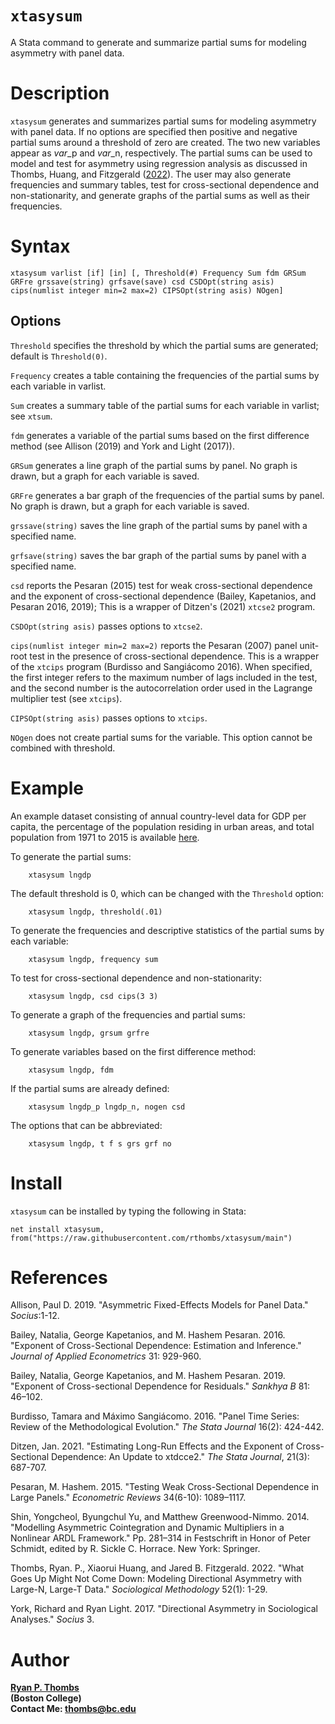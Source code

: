 # `xtasysum`
A Stata command to generate and summarize partial sums for modeling asymmetry with panel data.

# Description 
`xtasysum` generates and summarizes partial sums for modeling asymmetry with panel data. If no options are specified then positive and negative partial sums around a threshold of zero are created. The two new variables appear as *var*_p and *var*_n, respectively. The partial sums can be used to model and test for asymmetry using regression analysis as discussed in Thombs, Huang, and Fitzgerald ([2022](https://journals.sagepub.com/doi/full/10.1177/00811750211046307?casa_token=C_JdtpUuVa4AAAAA%3AorO41QdizSvK3JvxrFtVp9zCTWFZejtNLNvH-muj7dHa7ewiwR9Uk_rub2JCc-yNdLWP3BOExWkz1A)). The user may also generate frequencies and summary tables, test for cross-sectional dependence and non-stationarity, and generate graphs of the partial sums as well as their frequencies.

# Syntax
    xtasysum varlist [if] [in] [, Threshold(#) Frequency Sum fdm GRSum GRFre grssave(string) grfsave(save) csd CSDOpt(string asis) cips(numlist integer min=2 max=2) CIPSOpt(string asis) NOgen]

## Options

`Threshold` specifies the threshold by which the partial sums are generated; default is `Threshold(0)`.

`Frequency` creates a table containing the frequencies of the partial sums by each variable in varlist.

`Sum` creates a summary table of the partial sums for each variable in varlist; see `xtsum`.

`fdm` generates a variable of the partial sums based on the first difference method (see Allison (2019) and York and Light (2017)).

`GRSum` generates a line graph of the partial sums by panel. No graph is drawn, but a graph for each variable is saved.

`GRFre` generates a bar graph of the frequencies of the partial sums by panel. No graph is drawn, but a graph for each variable is saved.

`grssave(string)` saves the line graph of the partial sums by panel with a specified name.

`grfsave(string)` saves the bar graph of the partial sums by panel with a specified name.

`csd` reports the Pesaran (2015) test for weak cross-sectional dependence and the exponent of cross-sectional dependence (Bailey, Kapetanios, and Pesaran 2016, 2019); This is a wrapper of Ditzen's (2021) `xtcse2` program.

`CSDOpt(string asis)` passes options to `xtcse2`.

`cips(numlist integer min=2 max=2)` reports the Pesaran (2007) panel unit-root test in the presence of cross-sectional dependence. This is a wrapper of the `xtcips` program (Burdisso and Sangiácomo 2016). When specified, the first integer refers to the maximum number of lags included in the test, and the second number is the autocorrelation order used in the Lagrange multiplier test (see `xtcips`).

`CIPSOpt(string asis)` passes options to `xtcips`.

`NOgen` does not create partial sums for the variable. This option cannot be combined with threshold.

 # Example 
    
An example dataset consisting of annual country-level data for GDP per capita, the percentage of the population residing in urban areas, and total population from 1971 to 2015 is available [here](https://github.com/rthombs/eiwb/blob/main/example.dta).

To generate the partial sums:

        xtasysum lngdp

The default threshold is 0, which can be changed with the `Threshold` option:

        xtasysum lngdp, threshold(.01)

To generate the frequencies and descriptive statistics of the partial sums by each variable:

        xtasysum lngdp, frequency sum

To test for cross-sectional dependence and non-stationarity:

        xtasysum lngdp, csd cips(3 3)

To generate a graph of the frequencies and partial sums:

        xtasysum lngdp, grsum grfre

To generate variables based on the first difference method:

        xtasysum lngdp, fdm

If the partial sums are already defined:

        xtasysum lngdp_p lngdp_n, nogen csd

The options that can be abbreviated:

        xtasysum lngdp, t f s grs grf no


# Install 

`xtasysum` can be installed by typing the following in Stata:

    net install xtasysum, from("https://raw.githubusercontent.com/rthombs/xtasysum/main")
    
# References 

Allison, Paul D. 2019. "Asymmetric Fixed-Effects Models for Panel Data." *Socius*:1-12. 

Bailey, Natalia, George Kapetanios, and M. Hashem Pesaran. 2016. "Exponent of Cross-Sectional Dependence: Estimation and Inference." *Journal of Applied Econometrics* 31: 929-960.

Bailey, Natalia, George Kapetanios, and M. Hashem Pesaran. 2019. "Exponent of Cross-sectional Dependence for Residuals." *Sankhya B* 81: 46–102. 

Burdisso, Tamara and Máximo Sangiácomo. 2016. "Panel Time Series: Review of the Methodological Evolution." *The Stata Journal* 16(2): 424-442.

Ditzen, Jan. 2021. "Estimating Long-Run Effects and the Exponent of Cross-Sectional Dependence: An Update to xtdcce2." *The Stata Journal*, 21(3): 687-707.

Pesaran, M. Hashem. 2015. "Testing Weak Cross-Sectional Dependence in Large Panels." *Econometric Reviews* 34(6-10): 1089–1117.

Shin, Yongcheol, Byungchul Yu, and Matthew Greenwood-Nimmo. 2014. "Modelling Asymmetric Cointegration and Dynamic Multipliers in a Nonlinear ARDL Framework." Pp. 281–314 in Festschrift in Honor of Peter Schmidt, edited by R. Sickle C. Horrace. New York: Springer.

Thombs, Ryan. P., Xiaorui Huang, and Jared B. Fitzgerald. 2022. "What Goes Up Might Not Come Down: Modeling Directional Asymmetry with Large-N, Large-T Data." *Sociological Methodology* 52(1): 1-29. 

York, Richard and Ryan Light. 2017. "Directional Asymmetry in Sociological Analyses." *Socius* 3.

# Author

[**Ryan P. Thombs**](ryanthombs.com)  
**(Boston College)**  
**Contact Me: [thombs@bc.edu](mailto:thombs@bc.edu)**
